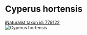 
Cyperus hortensis
=================
  
[iNaturalist taxon id: 779122](https://www.inaturalist.org/taxa/779122)  
![Cyperus hortensis](https://inaturalist-open-data.s3.amazonaws.com/photos/28625458/medium.jpeg)